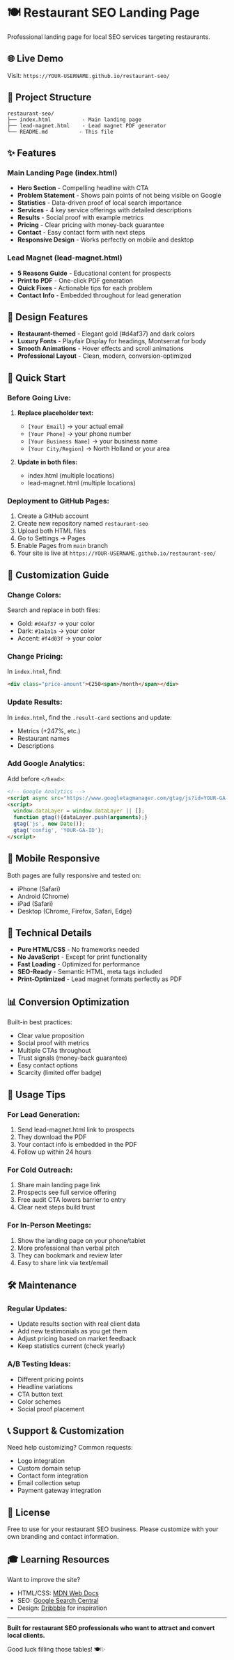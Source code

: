 # 🍽️ Restaurant SEO Landing Page

Professional landing page for local SEO services targeting restaurants.

## 🌐 Live Demo

Visit: `https://YOUR-USERNAME.github.io/restaurant-seo/`

## 📁 Project Structure

```
restaurant-seo/
├── index.html          - Main landing page
├── lead-magnet.html    - Lead magnet PDF generator
└── README.md          - This file
```

## ✨ Features

### Main Landing Page (index.html)
- **Hero Section** - Compelling headline with CTA
- **Problem Statement** - Shows pain points of not being visible on Google
- **Statistics** - Data-driven proof of local search importance
- **Services** - 4 key service offerings with detailed descriptions
- **Results** - Social proof with example metrics
- **Pricing** - Clear pricing with money-back guarantee
- **Contact** - Easy contact form with next steps
- **Responsive Design** - Works perfectly on mobile and desktop

### Lead Magnet (lead-magnet.html)
- **5 Reasons Guide** - Educational content for prospects
- **Print to PDF** - One-click PDF generation
- **Quick Fixes** - Actionable tips for each problem
- **Contact Info** - Embedded throughout for lead generation

## 🎨 Design Features

- **Restaurant-themed** - Elegant gold (#d4af37) and dark colors
- **Luxury Fonts** - Playfair Display for headings, Montserrat for body
- **Smooth Animations** - Hover effects and scroll animations
- **Professional Layout** - Clean, modern, conversion-optimized

## 🚀 Quick Start

### Before Going Live:

1. **Replace placeholder text:**
   - `[Your Email]` → your actual email
   - `[Your Phone]` → your phone number
   - `[Your Business Name]` → your business name
   - `[Your City/Region]` → North Holland or your area

2. **Update in both files:**
   - index.html (multiple locations)
   - lead-magnet.html (multiple locations)

### Deployment to GitHub Pages:

1. Create a GitHub account
2. Create new repository named `restaurant-seo`
3. Upload both HTML files
4. Go to Settings → Pages
5. Enable Pages from `main` branch
6. Your site is live at `https://YOUR-USERNAME.github.io/restaurant-seo/`

## 📝 Customization Guide

### Change Colors:
Search and replace in both files:
- Gold: `#d4af37` → your color
- Dark: `#1a1a1a` → your color
- Accent: `#f4d03f` → your color

### Change Pricing:
In `index.html`, find:
```html
<div class="price-amount">€250<span>/month</span></div>
```

### Update Results:
In `index.html`, find the `.result-card` sections and update:
- Metrics (+247%, etc.)
- Restaurant names
- Descriptions

### Add Google Analytics:
Add before `</head>`:
```html
<!-- Google Analytics -->
<script async src="https://www.googletagmanager.com/gtag/js?id=YOUR-GA-ID"></script>
<script>
  window.dataLayer = window.dataLayer || [];
  function gtag(){dataLayer.push(arguments);}
  gtag('js', new Date());
  gtag('config', 'YOUR-GA-ID');
</script>
```

## 📱 Mobile Responsive

Both pages are fully responsive and tested on:
- iPhone (Safari)
- Android (Chrome)
- iPad (Safari)
- Desktop (Chrome, Firefox, Safari, Edge)

## 🔧 Technical Details

- **Pure HTML/CSS** - No frameworks needed
- **No JavaScript** - Except for print functionality
- **Fast Loading** - Optimized for performance
- **SEO-Ready** - Semantic HTML, meta tags included
- **Print-Optimized** - Lead magnet formats perfectly as PDF

## 📊 Conversion Optimization

Built-in best practices:
- Clear value proposition
- Social proof with metrics
- Multiple CTAs throughout
- Trust signals (money-back guarantee)
- Easy contact options
- Scarcity (limited offer badge)

## 🎯 Usage Tips

### For Lead Generation:
1. Send lead-magnet.html link to prospects
2. They download the PDF
3. Your contact info is embedded in the PDF
4. Follow up within 24 hours

### For Cold Outreach:
1. Share main landing page link
2. Prospects see full service offering
3. Free audit CTA lowers barrier to entry
4. Clear next steps build trust

### For In-Person Meetings:
1. Show the landing page on your phone/tablet
2. More professional than verbal pitch
3. They can bookmark and review later
4. Easy to share link via text/email

## 🛠️ Maintenance

### Regular Updates:
- Update results section with real client data
- Add new testimonials as you get them
- Adjust pricing based on market feedback
- Keep statistics current (check yearly)

### A/B Testing Ideas:
- Different pricing points
- Headline variations
- CTA button text
- Color schemes
- Social proof placement

## 📞 Support & Customization

Need help customizing? Common requests:
- Logo integration
- Custom domain setup
- Contact form integration
- Email collection setup
- Payment gateway integration

## 📄 License

Free to use for your restaurant SEO business. Please customize with your own branding and contact information.

## 🎓 Learning Resources

Want to improve the site?
- HTML/CSS: [MDN Web Docs](https://developer.mozilla.org/)
- SEO: [Google Search Central](https://developers.google.com/search)
- Design: [Dribbble](https://dribbble.com/) for inspiration

---

**Built for restaurant SEO professionals who want to attract and convert local clients.**

Good luck filling those tables! 🍽️✨
